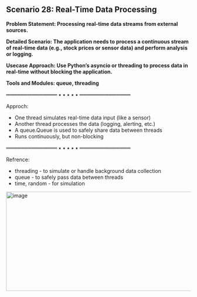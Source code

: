 
## Scenario 28: Real-Time Data Processing  
**Problem Statement: Processing real-time data streams from external sources.**  

**Detailed Scenario: The application needs to process a continuous stream of real-time data (e.g., stock prices or sensor data) and perform analysis or logging.**  

**Usecase Approach: Use Python’s asyncio or threading to process data in real-time without blocking the application.**  

**Tools and Modules: queue, threading**  

══════════════ ⭑ ⭑ ⭑ ⭑ ⭑ ══════════════

Approch:  
- One thread simulates real-time data input (like a sensor)  
- Another thread processes the data (logging, alerting, etc.)  
- A queue.Queue is used to safely share data between threads  
- Runs continuously, but non-blocking  

══════════════ ⭑ ⭑ ⭑ ⭑ ⭑ ══════════════

Refrence:  
- threading - to simulate or handle background data collection  
- queue - to safely pass data between threads  
- time, random - for simulation  

<img width="968" height="270" alt="image" src="https://github.com/user-attachments/assets/b2aae81c-e1a8-4159-82ab-4c5a26455884" />
